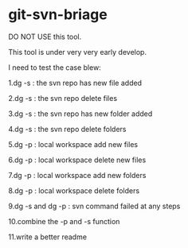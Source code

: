 # git-svn-briage

DO NOT USE this tool.

This tool is under very very early develop.

I need to test the case blew:

1.dg -s : the svn repo has new file added

2.dg -s : the svn repo delete files

3.dg -s : the svn repo has new folder added

4.dg -s : the svn repo delete folders

5.dg -p : local workspace add new files

6.dg -p : local workspace delete new files

7.dg -p : local workspace add new folders

8.dg -p : local workspace delete folders

9.dg -s and dg -p : svn command failed at any steps

10.combine the -p and -s function

11.write a better readme
